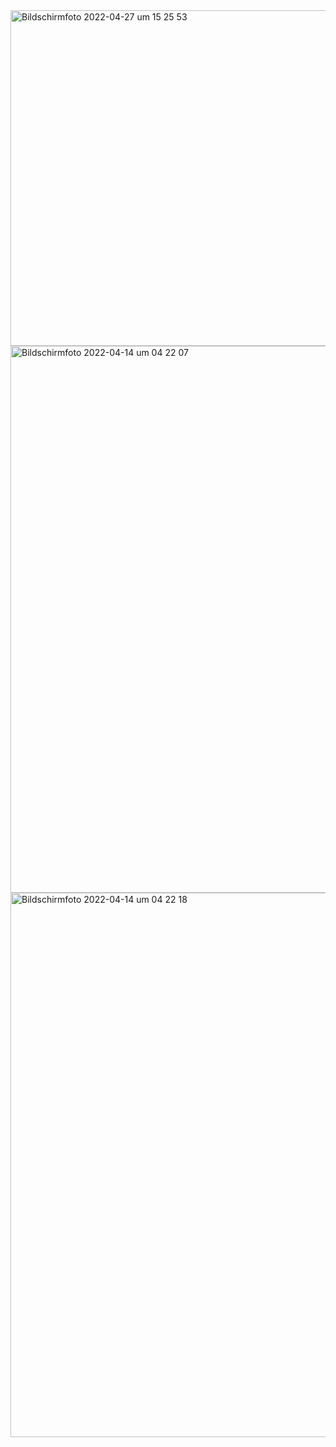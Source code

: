 
<img width="537" alt="Bildschirmfoto 2022-04-27 um 15 25 53" src="https://user-images.githubusercontent.com/54028829/165528862-89005e97-cd92-450d-8bac-a833a93d67ba.png">


<img width="875" alt="Bildschirmfoto 2022-04-14 um 04 22 07" src="https://user-images.githubusercontent.com/54028829/163301479-3902583c-5308-4a0a-8579-c41046ff834b.png">
<img width="871" alt="Bildschirmfoto 2022-04-14 um 04 22 18" src="https://user-images.githubusercontent.com/54028829/163301481-ff248350-e756-4ef3-b520-04aa37715e32.png">

